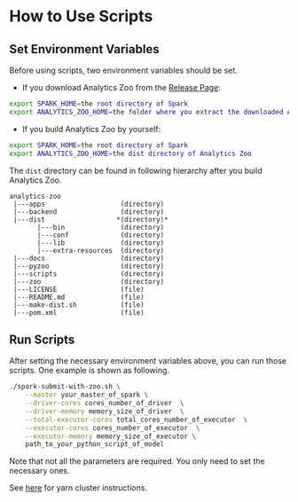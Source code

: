 # How to Use Scripts
## Set Environment Variables

Before using scripts, two environment variables should be set.

* If you download Analytics Zoo from the [Release Page](../docs/docs/release-download.md):
```bash
export SPARK_HOME=the root directory of Spark
export ANALYTICS_ZOO_HOME=the folder where you extract the downloaded Analytics Zoo zip package
```

* If you build Analytics Zoo by yourself:
```bash
export SPARK_HOME=the root directory of Spark
export ANALYTICS_ZOO_HOME=the dist directory of Analytics Zoo
```

The ```dist``` directory can be found in following hierarchy after you build Analytics Zoo.

```
analytics-zoo 
 |---apps                   (directory)
 |---backend                (directory)
 |---dist                  *(directory)*
       |---bin              (directory)
       |---conf             (directory)
       |---lib              (directory)
       |---extra-resources  (directory)
 |---docs                   (directory)
 |---pyzoo                  (directory)
 |---scripts                (directory)
 |---zoo                    (directory)
 |---LICENSE                (file)
 |---README.md              (file)
 |---make-dist.sh           (file)
 |---pom.xml                (file)
```

## Run Scripts
After setting the necessary environment variables above, you can run those scripts. One example is shown as following.
```bash
./spark-submit-with-zoo.sh \
    --master your_master_of_spark \
    --driver-cores cores_number_of_driver  \
    --driver-memory memory_size_of_driver  \
    --total-executor-cores total_cores_number_of_executor  \
    --executor-cores cores_number_of_executor  \
    --executor-memory memory_size_of_executor \
    path_to_your_python_script_of_model
```
Note that not all the parameters are required. You only need to set the necessary ones.

See [here](https://analytics-zoo.github.io/master/#PythonUserGuide/install/#for-yarn-cluster) for yarn cluster instructions.